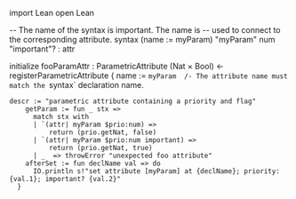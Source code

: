 import Lean
open Lean

-- The name of the syntax is important. The name is
-- used to connect to the corresponding attribute.
syntax (name := myParam) "myParam" num "important"? : attr

initialize fooParamAttr : ParametricAttribute (Nat × Bool) ←
  registerParametricAttribute {
    name := `myParam  /-
       The attribute name must match the `syntax` declaration name.

```lean
descr := "parametric attribute containing a priority and flag"
    getParam := fun _ stx =>
      match stx with
      | `(attr| myParam $prio:num) => 
          return (prio.getNat, false) 
      | `(attr| myParam $prio:num important) => 
          return (prio.getNat, true)
      | _  => throwError "unexpected foo attribute" 
    afterSet := fun declName val => do
      IO.println s!"set attribute [myParam] at {declName}; priority: {val.1}; important? {val.2}"
  }
```
